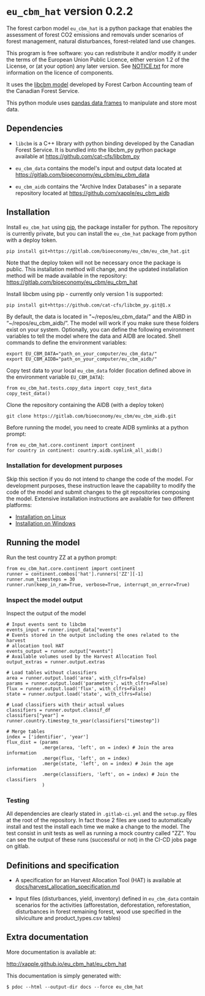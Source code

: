 # `eu_cbm_hat` version 0.2.2

The forest carbon model `eu_cbm_hat` is a python package that enables the assessment of 
forest CO2 emissions and removals under scenarios of forest management, natural 
disturbances, forest-related land use changes.

This program is free software: you can redistribute it and/or modify it under the terms 
of the European Union Public Licence, either version 1.2 of the License, or (at your 
option) any later version. See [NOTICE.txt](NOTICE.txt) for more information on the 
licence of components.

It uses the [libcbm model](https://github.com/cat-cfs/libcbm_py) developed by Forest 
Carbon Accounting team of the Canadian Forest Service.

This python module uses [pandas data frames](https://pandas.pydata.org/) to manipulate 
and store most data.


## Dependencies

* `libcbm` is a C++ library with python binding developed by the Canadian Forest Service. It is bundled into the libcbm_py python package available at https://github.com/cat-cfs/libcbm_py

* `eu_cbm_data` contains the model's input and output data located at https://gitlab.com/bioeconomy/eu_cbm/eu_cbm_data

* `eu_cbm_aidb` contains the "Archive Index Databases" in a separate repository located at https://github.com/xapple/eu_cbm_aidb


## Installation

Install `eu_cbm_hat` using [pip](https://pip.pypa.io/en/stable/), the package installer 
for python. The repository is currently private, but you can install the `eu_cbm_hat` 
package from python with a deploy token.

    pip install git+https://gitlab.com/bioeconomy/eu_cbm/eu_cbm_hat.git

Note that the deploy token will not be necessary once the package is public. This 
installation method will change, and the updated installation method will be made 
available in the repository: https://gitlab.com/bioeconomy/eu_cbm/eu_cbm_hat

Install libcbm using pip - currently only version 1 is supported:

    pip install git+https://github.com/cat-cfs/libcbm_py.git@1.x

By default, the data is located in "~/repos/eu_cbm_data/" and the AIBD in 
“~/repos/eu_cbm_aidb/”. The model will work if you make sure these folders exist on your 
system. Optionally, you can define the following environment variables to tell the model 
where the data and AIDB are located. Shell commands to define the environment variables:

    export EU_CBM_DATA="path_on_your_computer/eu_cbm_data/"
    export EU_CBM_AIDB="path_on_your_computer/eu_cbm_aidb/"

Copy test data to your local `eu_cbm_data` folder (location defined above in the 
environment variable `EU_CBM_DATA`):

    from eu_cbm_hat.tests.copy_data import copy_test_data
    copy_test_data()

Clone the repository containing the AIDB (with a deploy token)

    git clone https://gitlab.com/bioeconomy/eu_cbm/eu_cbm_aidb.git

Before running the model, you need to create AIDB symlinks at a python prompt:

    from eu_cbm_hat.core.continent import continent
    for country in continent: country.aidb.symlink_all_aidb()


### Installation for development purposes

Skip this section if you do not intend to change the code of the model. For development 
purposes, these instruction leave the capability to modify the code of the model and 
submit changes to the git repositories composing the model. Extensive installation 
instructions are available for two different platforms:

* [Installation on Linux](docs/setup_on_linux.md)
* [Installation on Windows](docs/setup_on_windows.md)


## Running the model

Run the test country ZZ at a python prompt:

    from eu_cbm_hat.core.continent import continent
    runner = continent.combos['hat'].runners['ZZ'][-1]
    runner.num_timesteps = 30
    runner.run(keep_in_ram=True, verbose=True, interrupt_on_error=True)


### Inspect the model output

Inspect the output of the model

    # Input events sent to libcbm
    events_input = runner.input_data["events"]
    # Events stored in the output including the ones related to the harvest
    # allocation tool HAT
    events_output = runner.output["events"]
    # Available volumes used by the Harvest Allocation Tool
    output_extras = runner.output.extras

    # Load tables without classifiers
    area = runner.output.load('area', with_clfrs=False)
    params = runner.output.load('parameters', with_clfrs=False)
    flux = runner.output.load('flux', with_clfrs=False)
    state = runner.output.load('state', with_clfrs=False)

    # Load classifiers with their actual values
    classifiers = runner.output.classif_df
    classifiers["year"] =  runner.country.timestep_to_year(classifiers["timestep"])

    # Merge tables
    index = ['identifier', 'year']
    flux_dist = (params
                 .merge(area, 'left', on = index) # Join the area information
                 .merge(flux, 'left', on = index)
                 .merge(state, 'left', on = index) # Join the age information
                 .merge(classifiers, 'left', on = index) # Join the classifiers
                 )


### Testing

All dependencies are clearly stated in `.gitlab-ci.yml` and the `setup.py` files at the 
root of the repository. In fact those 2 files are used to automatically install and test 
the install  each time we make a change to the model. The test consist in unit tests as 
well as running a mock country called "ZZ". You can see the output of these runs 
(successful or not) in the CI-CD jobs page on gitlab.


## Definitions and specification

- A specification for an Harvest Allocation Tool (HAT) is available at
  [docs/harvest_allocation_specification.md](docs/harvest_allocation_specification.md)

- Input files (disturbances, yield, inventory) defined in `eu_cbm_data` contain scenarios for the activities (afforestation, deforestation, reforestation, disturbances in forest remaining forest, wood use specified in the silviculture and product_types.csv tables)



## Extra documentation

More documentation is available at:

<http://xapple.github.io/eu_cbm_hat/eu_cbm_hat>

This documentation is simply generated with:

    $ pdoc --html --output-dir docs --force eu_cbm_hat
